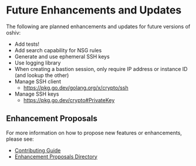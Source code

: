 # Future Enhancements and Updates

The following are planned enhancements and updates for future versions of oshiv:

- Add tests!
- Add search capability for NSG rules
- Generate and use ephemeral SSH keys
- Use logging library
- When creating a bastion session, only require IP address or instance ID (and lookup the other)
- Manage SSH client
  - https://pkg.go.dev/golang.org/x/crypto/ssh
- Manage SSH keys
  - https://pkg.go.dev/crypto#PrivateKey

## Enhancement Proposals

For more information on how to propose new features or enhancements, please see:
- [Contributing Guide](./contributing.md)
- [Enhancement Proposals Directory](../enhancement-proposals/)